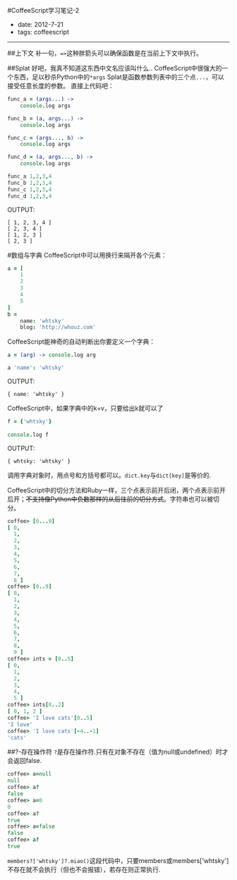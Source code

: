 #CoffeeScript学习笔记-2
- date: 2012-7-21
- tags: coffeescript

-----

##上下文
补一句，`=>`这种胖箭头可以确保函数是在当前上下文中执行。

##Splat
好吧，我真不知道这东西中文名应该叫什么..
CoffeeScript中很强大的一个东西，足以秒杀Python中的`*args`
Splat是函数参数列表中的三个点`...`，可以接受任意长度的参数。
直接上代码吧：
```coffeescript
func_a = (args...) ->
	console.log args

func_b = (a, args...) ->
	console.log args

func_c = (args..., b) ->
	console.log args

func_d = (a, args..., b) ->
	console.log args

func_a 1,2,3,4
func_b 1,2,3,4
func_c 1,2,3,4
func_d 1,2,3,4
```

OUTPUT:
```
[ 1, 2, 3, 4 ]
[ 2, 3, 4 ]
[ 1, 2, 3 ]
[ 2, 3 ]
```

#数组与字典
CoffeeScript中可以用换行来隔开各个元素：
```coffeescript
a = [
	1
	2
	3
	4
	5
]
b = 
    name: 'whtsky'
    blog: 'http://whouz.com'
```
CoffeeScript能神奇的自动判断出你要定义一个字典：
```coffeescript
a = (arg) -> console.log arg

a 'name': 'whtsky' 
```

OUTPUT:
```
{ name: 'whtsky' }
```

CoffeeScript中，如果字典中的k=v，只要给出k就可以了
```coffeescript
f = {'whtsky'}
    
console.log f
```

OUTPUT:
```
{ whtsky: 'whtsky' }
```

调用字典对象时，用点号和方括号都可以。`dict.key`与`dict[key]`是等价的.

CoffeeScript中的切分方法和Ruby一样，三个点表示前开后闭，两个点表示前开后开；~~不支持像Python中负数那样的从后往前的切分方式~~。字符串也可以被切分。
```coffeescript
coffee> [0...9]
[ 0,
  1,
  2,
  3,
  4,
  5,
  6,
  7,
  8 ]
coffee> [0..9]
[ 0,
  1,
  2,
  3,
  4,
  5,
  6,
  7,
  8,
  9 ]
coffee> ints = [0..5]
[ 0,
  1,
  2,
  3,
  4,
  5 ]
coffee> ints[0..2]
[ 0, 1, 2 ]
coffee> 'I love cats'[0..5]
'I love'
coffee> 'I love cats'[-4..-1]
'cats'
```

##?-存在操作符
`?`是存在操作符.只有在对象不存在（值为null或undefined）时才会返回false.
```coffeescript
coffee> a=null
null
coffee> a?
false
coffee> a=0
0
coffee> a?
true
coffee> a=false
false
coffee> a?
true
```
`members?['whtsky']?.miao()`这段代码中，只要members或members['whtsky']不存在就不会执行（但也不会报错），若存在则正常执行.

